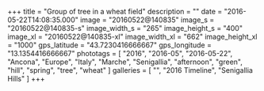 +++
title = "Group of tree in a wheat field"
description = ""
date = "2016-05-22T14:08:35.000"
image = "20160522@140835"
image_s = "20160522@140835-s"
image_width_s = "265"
image_height_s = "400"
image_xl = "20160522@140835-xl"
image_width_xl = "662"
image_height_xl = "1000"
gps_latitude = "43.7230416666667"
gps_longitude = "13.1354416666667"
phototags = [ "2016", "2016-05", "2016-05-22", "Ancona", "Europe", "Italy", "Marche", "Senigallia", "afternoon", "green", "hill", "spring", "tree", "wheat" ]
galleries = [ "", "2016 Timeline", "Senigallia Hills" ]
+++
